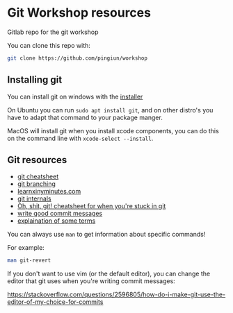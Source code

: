 # Git Workshop resources

Gitlab repo for the git workshop

You can clone this repo with:

```bash
git clone https://github.com/pingiun/workshop
```

## Installing git

You can install git on windows with the [installer](https://git-scm.com/download/win)

On Ubuntu you can run `sudo apt install git`, and on other distro's you have to adapt that command to your package manger.

MacOS will install git when you install xcode components, you can do this on the command line with `xcode-select --install`.

## Git resources

- [git cheatsheet](https://about.gitlab.com/images/press/git-cheat-sheet.pdf)
- [git branching](https://learngitbranching.js.org)
- [learnxinyminutes.com](https://learnxinyminutes.com/docs/git/)
- [git internals](https://www.git-scm.com/book/en/v2/Git-Internals-Git-Objects)
- [Oh, shit, git! cheatsheet for when you're stuck in git](http://ohshitgit.com)
- [write good commit messages](https://chris.beams.io/posts/git-commit/)
- [explaination of some terms](https://help.github.com/en/articles/github-glossary)

You can always use `man` to get information about specific commands!

For example:

```bash
man git-revert
```

If you don't want to use vim (or the default editor), you can change the editor
that git uses when you're writing commit messages:

https://stackoverflow.com/questions/2596805/how-do-i-make-git-use-the-editor-of-my-choice-for-commits
